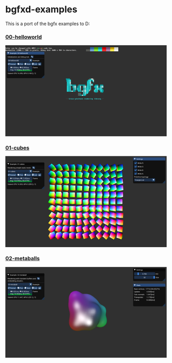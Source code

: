 # bgfxd-examples

This is a port of the bgfx examples to D:

### [00-helloworld](https://github.com/Extrawurst/bgfxd-examples/tree/master/source/00-helloworld)
![example-00](https://raw.githubusercontent.com/bkaradzic/bgfx/master/examples/00-helloworld/screenshot.png)

### [01-cubes](https://github.com/Extrawurst/bgfxd-examples/tree/master/source/01-cubes)
![example-01](https://raw.githubusercontent.com/bkaradzic/bgfx/master/examples/01-cubes/screenshot.png)

### [02-metaballs](https://github.com/Extrawurst/bgfxd-examples/tree/master/source/02-metaballs)
![example-02](https://raw.githubusercontent.com/bkaradzic/bgfx/master/examples/02-metaballs/screenshot.png)
